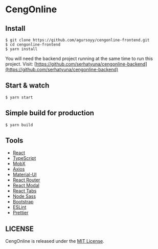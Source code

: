 # CengOnline

## Install

    $ git clone https://github.com/agursoyy/cengonline-frontend.git
    $ cd cengonline-frontend
    $ yarn install

You will need the backend project running at the same time to run this project. Visit: [https://github.com/serhatyuna/cengonline-backend](https://github.com/serhatyuna/cengonline-backend)

## Start & watch

    $ yarn start

## Simple build for production

    $ yarn build

## Tools

- [React](https://reactjs.org/)
- [TypeScript](https://www.typescriptlang.org/)
- [MobX](https://mobx.js.org/)
- [Axios](https://github.com/axios/axios)
- [Material-UI](https://github.com/mui-org/material-ui)
- [React Router](https://reactrouter.com/)
- [React Modal](https://github.com/reactjs/react-modal)
- [React Tabs](https://github.com/reactjs/react-tabs)
- [Node Sass](https://github.com/sass/node-sass)
- [Bootstrap](https://getbootstrap.com/)
- [ESLint](https://eslint.org/)
- [Prettier](https://prettier.io/)

## LICENSE
CengOnline is released under the [MIT License](https://opensource.org/licenses/MIT).
